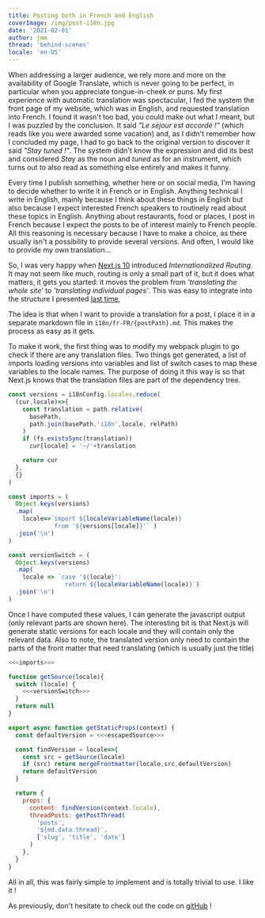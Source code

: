 ```yaml
---
title: Posting both in French and English
coverImage: /img/post-i18n.jpg
date: '2021-02-01'
author: jmm
thread: 'behind-scenes'
locale: 'en-US'
---
```


When addressing a larger audience, we rely more and more on the availability
of Google Translate, which is never going to be perfect, in particular when
you appreciate tongue-in-cheek or puns. My first experience
with automatic translation was spectacular, I fed the system the front page of
my website, which was in English, and requested translation into French. I
found it wasn't too bad, you could make out what I meant,
but I was puzzled by the conclusion. It said _"Le séjour est accordé !"_
(which reads like you were awarded some vacation) and,
as I didn't remember how I concluded my page, I had to go back to the original
version to discover it said _"Stay tuned !"_. The system didn't know the
expression and did its best and considered _Stay_ as the noun and _tuned_ as for
an instrument, which turns out to also read as something else entirely and makes
it funny.

Every time I publish something, whether here or on social media, I'm
having to decide whether to write it in French or in English. Anything technical
I write in English, mainly because I think about these things in English but
also because I expect interested French speakers to routinely read about these
topics in English. Anything about restaurants, food or places, I post in French
because I expect the posts to be of interest mainly to French people. All this
reasoning is necessary because I have to make a choice, as there usually isn't a
possibility to provide several versions. And often, I would like to provide my
own translation...

So, I was very happy when [Next.js 10](https://nextjs.org/blog/next-10)
introduced _Internationalized Routing_. It may not seem like much, routing is
only a small part of it, but it does what matters, it gets you started: it
moves the problem from _'translating the whole site'_ to _'translating individual
pages'_. This was easy to integrate into the structure I presented
[last time](./20210127-md2next),


The idea is that when I want to provide a translation for a post, I place it in
a separate markdown file in `i18n/fr-FR/{postPath}.md`. This makes the process
as easy as it gets.

To make it work, the first thing was to modify my webpack plugin to go check
if there are any translation files. Two things get generated, a list of imports
loading versions into variables and list of switch cases to map these variables
to the locale names. The purpose of doing it this way is so that Next.js knows
that the translation files are part of the dependency tree.

~~~js
const versions = i18nConfig.locales.reduce(
  (cur,locale)=>{
    const translation = path.relative(
      basePath,
      path.join(basePath,'i18n',locale, relPath)
    )
    if (fs.existsSync(translation))
      cur[locale] = '~/'+translation

    return cur
  },
  {}
)

const imports = (
  Object.keys(versions)
  .map(
    locale=>`import ${localeVariableName(locale)}
             from '${versions[locale]}'` )
  .join('\n')
)

const versionSwitch = (
  Object.keys(versions)
  .map(
    locale => `case '${locale}':
                return ${localeVariableName(locale)}`)
  .join('\n')
)
~~~

Once I have computed these values, I can generate the javascript output
(only relevant parts are shown here). The interesting bit is that Next.js
will generate static versions for each locale and they will contain only the
relevant data. Also to note, the translated version only need to contain the
parts of the front matter that need translating (which is usually just the
title)

~~~js
<<<imports>>>

function getSource(locale){
  switch (locale) {
    <<<versionSwitch>>>
  }
  return null
}

export async function getStaticProps(context) {
  const defaultVersion = <<<escapedSource>>>

  const findVersion = locale=>{
    const src = getSource(locale)
    if (src) return mergeFrontmatter(locale,src,defaultVersion)
    return defaultVersion
  }

  return {
    props: {
      content: findVersion(context.locale),
      threadPosts: getPostThread(
        'posts',
        '${md.data.thread}',
        ['slug', 'title', 'date']
      )
    },
  }
}
~~~

All in all, this was fairly simple to implement and is totally trivial to use.
I like it !

As previously, don't hesitate to check out the code on [gitHub](https://github.com/jmuffat/jmuffat.com) !
